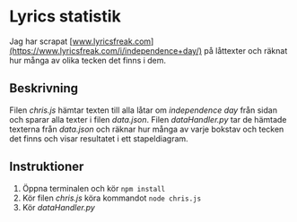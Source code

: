 # Lyrics statistik

Jag har scrapat [www.lyricsfreak.com](https://www.lyricsfreak.com/i/independence+day/) på låttexter och räknat hur många av olika tecken det finns i dem.

## Beskrivning

Filen *chris.js* hämtar texten till alla låtar om *independence day* från sidan och sparar alla texter i filen *data.json*. Filen *dataHandler.py* tar de hämtade texterna från *data.json* och räknar hur många av varje bokstav och tecken det finns och visar resultatet i ett stapeldiagram.

## Instruktioner

1. Öppna terminalen och kör `npm install`
1. Kör filen *chris.js* köra kommandot `node chris.js`
2. Kör *dataHandler.py*


